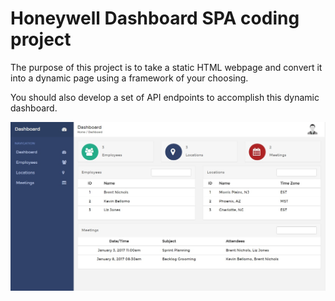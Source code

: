 # Honeywell Dashboard SPA coding project
The purpose of this project is to take a static HTML webpage and convert it into a dynamic page using a framework of your choosing.

You should also develop a set of API endpoints to accomplish this dynamic dashboard.

![Dashboard Image](https://github.com/bnichols/coding-challenge/raw/master/Honeywell-Dashboard.jpg)